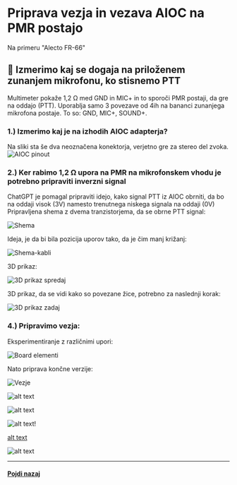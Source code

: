 # Priprava vezja in vezava AIOC na PMR postajo

Na primeru "Alecto FR-66"

## 🔧 Izmerimo kaj se dogaja na priloženem zunanjem mikrofonu, ko stisnemo PTT

Multimeter pokaže 1,2 &Omega; med GND in MIC+ in to sporoči PMR postaji, da gre na oddajo (PTT).
Uporablja samo 3 povezave od 4ih na bananci zunanjega mikrofona postaje. To so: GND, MIC+, SOUND+. 

### 1.) Izmerimo kaj je na izhodih AIOC adapterja?

Na sliki sta še dva neoznačena konektorja, verjetno gre za stereo del zvoka.
![AIOC pinout](../img/AIOC-PMR-extra-pinout.png)

### 2.) Ker rabimo 1,2 &Omega; upora na PMR na mikrofonskem vhodu je potrebno pripraviti inverzni signal

ChatGPT je pomagal pripraviti idejo, kako signal PTT iz AIOC obrniti, da bo na oddaji visok (3V) namesto trenutnega niskega signala na oddaji (0V)
Pripravljena shema z dvema tranzistorjema, da se obrne PTT signal:

![Shema](../img/AIOC-PMR-shema.png)

Ideja, je da bi bila pozicija uporov tako, da je čim manj križanj:

![Shema-kabli](../img/AIOC-PMR-shema1.png)

3D prikaz:

![3D prikaz spredaj](../img/AIOC-PMR-shema2-3D.png)

3D prikaz, da se vidi kako so povezane žice, potrebno za naslednji korak:

![3D prikaz zadaj](../img/AIOC-PMR-shema3-3D.png)

### 4.) Pripravimo vezja:

Eksperimentiranje z različnimi upori:

![Board elementi](../img/AIOC-PMR-shema4.png)

Nato priprava končne verzije:

![Vezje](../img/AIOC-PMR-shema5.png)

![alt text](../img/AIOC-PMR-shema6.png)

![alt text](../img/AIOC-PMR-shema7.png)

![alt text](../img/AIOC-PMR-shema8.png)!

[alt text](../img/AIOC-PMR-shema9.png)

![alt text](../img/AIOC-PMR-shema10.png)

<hr>

#### [Pojdi nazaj](RPi3-glavna-navodila.md)